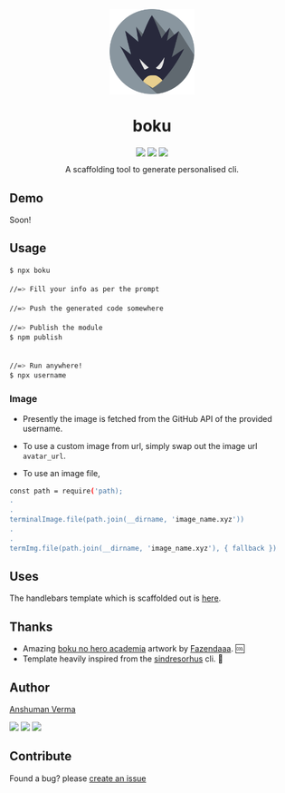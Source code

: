 <p align="center">
  <img src="./icon.png" align="center" width="150">
</p>

<h1 align="center"> boku </h1>
<p align="center">
<img src="https://img.shields.io/npm/v/boku.svg?style=for-the-badge" align="center">

<img src="https://img.shields.io/npm/dt/boku.svg?style=for-the-badge" align="center">

<img src="https://img.shields.io/github/license/anshumanv/boku.svg?style=for-the-badge" align="center">

</p>

<p align="center">A scaffolding tool to generate personalised cli.</p>

## Demo

Soon!

## Usage

```sh
$ npx boku

//=> Fill your info as per the prompt

//=> Push the generated code somewhere

//=> Publish the module
$ npm publish


//=> Run anywhere!
$ npx username
```

### Image

* Presently the image is fetched from the GitHub API of the provided username.

* To use a custom image from url, simply swap out the image url `avatar_url`.

* To use an image file, 

```sh
const path = require('path);
.
.
terminalImage.file(path.join(__dirname, 'image_name.xyz'))
.
.
termImg.file(path.join(__dirname, 'image_name.xyz'), { fallback })

```


## Uses

The handlebars template which is scaffolded out is [here](https://github.com/anshumanv/my-cli-template).


## Thanks

* Amazing [boku no hero academia](https://en.wikipedia.org/wiki/My_Hero_Academia) artwork by [Fazendaaa](https://github.com/Fazendaaa). 🆒
* Template heavily inspired from the [sindresorhus](https://github.com/sindresorhus/sindresorhus) cli. 🙏


## Author

[Anshuman Verma](https://github.com/anshumanv)

[<img src="https://image.flaticon.com/icons/svg/185/185961.svg" width="35" padding="10">](https://twitter.com/Anshumaniac12)
[<img src="https://image.flaticon.com/icons/svg/185/185964.svg" width="35" padding="10">](https://linkedin.com/in/anshumanv12)
[<img src="https://image.flaticon.com/icons/svg/185/185981.svg" width="35" padding="10">](https://www.facebook.com/anshumanv12)


## Contribute

Found a bug? please [create an issue](https://github.com/anshumanv/boku/issues/new)
